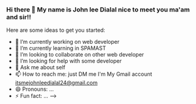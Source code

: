 ### Hi there 👋 My name is John lee Dialal nice to meet you ma'am and sir!!

Here are some ideas to get you started:

- 🔭 I’m currently working on web developer 
- 🌱 I’m currently learning in SPAMAST
- 👯 I’m looking to collaborate on other web developer
- 🤔 I’m looking for help with some developer
- 💬 Ask me about self
- 📫 How to reach me: just DM me I'm My Gmail account itsmejohnleedialal24@gmail.com
- 😄 Pronouns: ...
- ⚡ Fun fact: ...
-->
